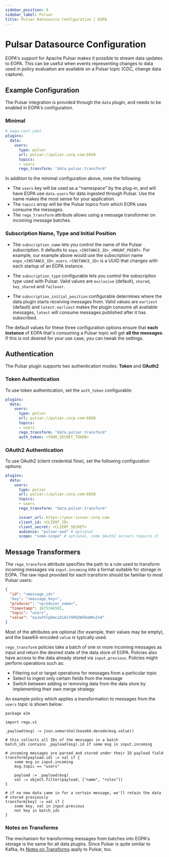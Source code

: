 ```yaml
---
sidebar_position: 9
sidebar_label: Pulsar
title: Pulsar Datasource Configuration | EOPA
---
```


# Pulsar Datasource Configuration

EOPA's support for Apache Pulsar makes it possible to stream data updates to EOPA. This can be useful when events representing changes to data used in policy evaluation are available on a Pulsar topic (CDC, change data capture).


## Example Configuration

The Pulsar integration is provided through the `data` plugin, and needs to be enabled in EOPA's configuration.


### Minimal

```yaml
# eopa-conf.yaml
plugins:
  data:
    users:
      type: pulsar
      url: pulsar://pulsar.corp.com:6650
      topics:
      - users
      rego_transform: "data.pulsar.transform"
```

In addition to the minimal configuration above, note the following:

- The `users` key will be used as a "namespace" by the plug-in, and will have EOPA use `data.users` for data ingested through Pulsar. Use the name makes the most sense for your application.
- The `topics` array will be the Pulsar topics from which EOPA uses consume the messages.
- The `rego_transform` attribute allows using a message transformer on incoming message batches.


### Subscription Name, Type and Initial Position

- The `subscription_name` lets you control the name of the Pulsar subscription. It defaults to `eopa_<INSTANCE_ID>_<MOUNT_POINT>`. For example, our example above would use the subscription name `eopa_<INSTANCE_ID>_users`. `<INSTANCE_ID>` is a UUID that changes with each startup of an EOPA instance.

- The `subscription_type` configurable lets you control the subscription type used with Pulsar.
Valid values are `exclusive` (default), `shared`, `key_shared` and `failover`.

- The `subscription_initial_position` configurable determines where the data plugin starts receiving messages from.
Valid values are `earliest` (default) and `latest`: `earliest` makes the plugin consume all available messages, `latest` will consume messages published after it has subscribed.

The default values for these three configuration options ensure that **each instance** of EOPA that's consuming a Pulsar topic will get **all the messages**.
If this is not desired for your use case, you can tweak the settings.


## Authentication

The Pulsar plugin supports two authentication modes: **Token** and **OAuth2**


### Token Authentication

To use token authentication, set the `auth_token` configurable:

```yaml
plugins:
  data:
    users:
      type: pulsar
      url: pulsar://pulsar.corp.com:6650
      topics:
      - users
      rego_transform: "data.pulsar.transform"
      auth_token: <YOUR_SECRET_TOKEN>
```


### OAuth2 Authentication

To use OAuth2 (client credential flow), set the following configuration options:

```yaml
plugins:
  data:
    users:
      type: pulsar
      url: pulsar://pulsar.corp.com:6650
      topics:
      - users
      rego_transform: "data.pulsar.transform"

      issuer_url: https://your-issuer.corp.com
      client_id: <CLIENT_ID>
      client_secret: <CLIENT_SECRET>
      audience: "pulsar-aud" # optional
      scope: "some-scope" # optional, some OAuth2 servers require it
```


## Message Transformers

The `rego_transform` attribute specifies the path to a rule used to transform incoming messages via `input.incoming` into a format suitable for storage in EOPA. The raw input provided for each transform should be familiar to most Pulsar users:

```json
{
  "id": "<message_id>"
  "key": "<message_key>",
  "producer": "<producer_name>",
  "timestamp": 1675346581,
  "topic": "users",
  "value": "eyJwYXlpbmciOiAiYXR0ZW50aW9uIn0"
}
```

Most of the attributes are optional (for example, their values may be empty), and the base64-encoded `value` is typically used.

`rego_transform` policies take a batch of one or more incoming messages as input and return the desired state of the data store of EOPA. Policies also have access to the data already stored via `input.previous`.
Policies might perform operations such as:

- Filtering out or target operations for messages from a particular topic
- Select to ingest only certain fields from the message
- Switch between adding or removing data from the data store by implementing their own merge strategy

An example policy which applies a transformation to messages from the `users` topic is shown below:

```rego
package e2e

import rego.v1

_payload(msg) := json.unmarshal(base64.decode(msg.value))

# this collects all IDs of the messages in a batch
batch_ids contains _payload(msg).id if some msg in input.incoming

# incoming messages are parsed and stored under their ID payload field
transform[payload.id] := val if {
	some msg in input.incoming
	msg.topic == "users"

	payload := _payload(msg)
	val := object.filter(payload, ["name", "roles"])
}

# if no new data came in for a certain message, we'll retain the data
# stored previously
transform[key] := val if {
	some key, val in input.previous
	not key in batch_ids
}
```


### Notes on Transforms

The mechanism for transforming messages from batches into EOPA's storage is the same for all data plugins.
Since Pulsar is quite similar to Kafka, its [Notes on Transforms](kafka/#notes-on-transforms) apply to Pulsar, too.
